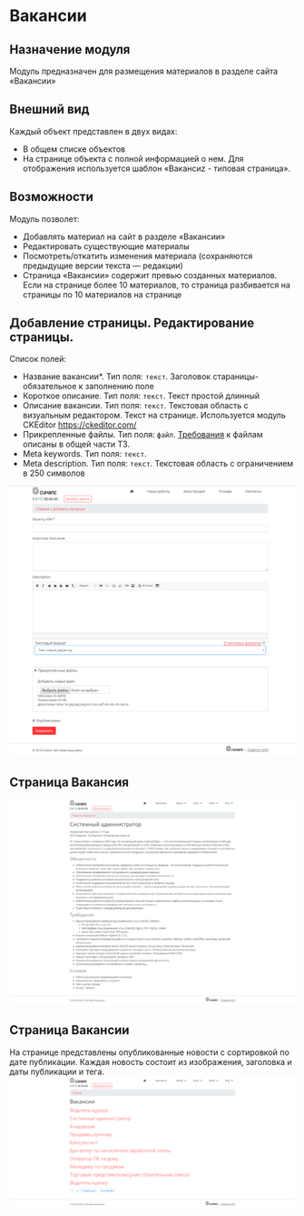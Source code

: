 # Вакансии
## Назначение модуля
Модуль предназначен для размещения материалов в разделе сайта «Вакансии»
## Внешний вид
Каждый объект представлен в двух видах:
- В общем списке объектов
- На странице объекта с полной информацией о нем. Для отображения используется шаблон «Вакансиz - типовая страница».
## Возможности
Модуль позволет:
- Добавлять материал на сайт в разделе «Вакансии»
- Редактировать существующие материалы
- Посмотреть/откатить изменения материала (сохраняются предыдущие версии текста — редакции)
- Страница «Вакансии» содержит превью созданных материалов. Если на странице более 10 материалов, то страница разбивается на страницы по 10 материалов на странице
## Добавление страницы. Редактирование страницы.
Список полей:
- Название вакансии*. Тип поля: `текст`. Заголовок стараницы- обязательное к заполнению поле
- Короткое описание. Тип поля: `текст`. Текст простой длинный
- Описание вакансии. Тип поля: `текст`. Текстовая область с визуальным редактором. Текст на странице. Используется модуль CKEditor <https://ckeditor.com/>
- Прикрепленные файлы. Тип поля: `файл`. [Требования][identifier] к файлам описаны в общей части ТЗ.
- Meta keywords. Тип поля: `текст`.
- Meta description. Тип поля: `текст`. Текстовая область с ограничением в 250 символов

[identifier]: https://github.com/synapse-studio/dogovor/blob/master/tz/openTZ.md#%D0%A2%D1%80%D0%B5%D0%B1%D0%BE%D0%B2%D0%B0%D0%BD%D0%B8%D1%8F-%D0%BA-%D1%85%D1%80%D0%B0%D0%BD%D0%B5%D0%BD%D0%B8%D1%8E-%D0%B4%D0%B0%D0%BD%D0%BD%D1%8B%D1%85

<img src="https://github.com/synapse-studio/helper/blob/master/tz/vacancy/vacancy.png">

## Страница Вакансия
<img src="https://github.com/synapse-studio/helper/blob/master/tz/vacancy/vacancy_3.png">

## Страница Вакансии
На странице представлены опубликованные новости с сортировкой по дате публикации.
Каждая новость состоит из изображения, заголовка и даты публикации и тега.
<img src="https://github.com/synapse-studio/helper/blob/master/tz/vacancy/vacancy_1.png">
